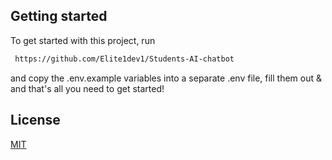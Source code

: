 ## Getting started

To get started with this project, run

```bash
 https://github.com/Elite1dev1/Students-AI-chatbot
```

and copy the .env.example variables into a separate .env file, fill them out & and that's all you need to get started!

## License

[MIT](https://choosealicense.com/licenses/mit/)
